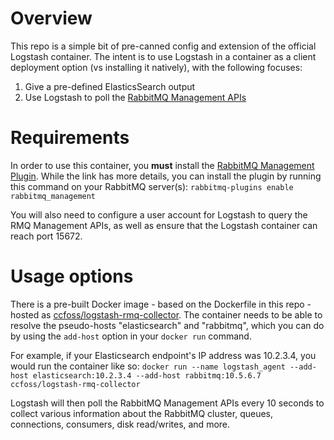 # Overview

This repo is a simple bit of pre-canned config and extension of the official Logstash container. The intent is to use Logstash in a container as a client deployment option (vs installing it natively), with the following focuses:

1. Give a pre-defined ElasticsSearch output
2. Use Logstash to poll the [RabbitMQ Management APIs](https://cdn.rawgit.com/rabbitmq/rabbitmq-management/rabbitmq_v3_6_5/priv/www/api/index.html)

# Requirements

In order to use this container, you **must** install the [RabbitMQ Management Plugin](https://www.rabbitmq.com/management.html). While the link has more details, you can install the plugin by running this command on your RabbitMQ server(s):
`rabbitmq-plugins enable rabbitmq_management`

You will also need to configure a user account for Logstash to query the RMQ Management APIs, as well as ensure that the Logstash container can reach port 15672.

# Usage options

There is a pre-built Docker image - based on the Dockerfile in this repo - hosted as [ccfoss/logstash-rmq-collector](https://hub.docker.com/r/ccfoss/logstash-rmq-collector/). The container needs to be able to resolve the pseudo-hosts "elasticsearch" and "rabbitmq", which you can do by using the `add-host` option in your `docker run` command. 

For example, if your Elasticsearch endpoint's IP address was 10.2.3.4, you would run the container like so: 
`docker run --name logstash_agent --add-host elasticsearch:10.2.3.4 --add-host rabbitmq:10.5.6.7 ccfoss/logstash-rmq-collector`

Logstash will then poll the RabbitMQ Management APIs every 10 seconds to collect various information about the RabbitMQ cluster, queues, connections, consumers, disk read/writes, and more.

